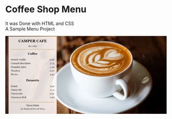 # Coffee Shop Menu
It was Done with HTML and CSS<br>
A Sample Menu Project

![Coffee Shop Menu](https://github.com/devonz1/coffee-Menu/blob/main/Screenshot%202022-09-10%20003318.png)
